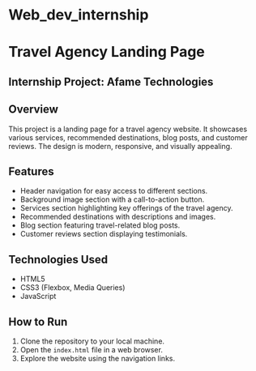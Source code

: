 # Web_dev_internship
# Travel Agency Landing Page
## Internship Project: Afame Technologies 

## Overview
This project is a landing page for a travel agency website. It showcases various services, recommended destinations, blog posts, and customer reviews. The design is modern, responsive, and visually appealing.

## Features
- Header navigation for easy access to different sections.
- Background image section with a call-to-action button.
- Services section highlighting key offerings of the travel agency.
- Recommended destinations with descriptions and images.
- Blog section featuring travel-related blog posts.
- Customer reviews section displaying testimonials.

## Technologies Used
- HTML5
- CSS3 (Flexbox, Media Queries)
- JavaScript

## How to Run
1. Clone the repository to your local machine.
2. Open the `index.html` file in a web browser.
3. Explore the website using the navigation links.

